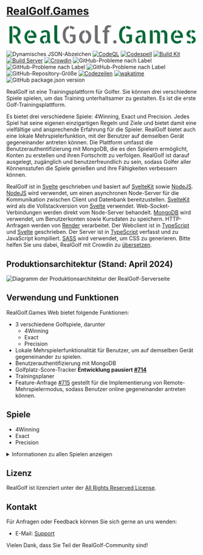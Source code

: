 # [RealGolf.Games](https://realgolf.games)

![RealGolf.Games Banner](https://raw.githubusercontent.com/realgolf/web/main/img/logo_banner.PNG)

![Dynamisches JSON-Abzeichen](https://img.shields.io/badge/dynamic/json?url=https%3A%2F%2Frender-deploy-status-vwj3.onrender.com%2Fsrv-cn12obocmk4c73di1vg0&query=status&style=flat-square&logo=render&label=Render) [![CodeQL](https://github.com/realgolf/Golf/actions/workflows/github-code-scanning/codeql/badge.svg)](https://github.com/realgolf/Golf/actions/workflows/github-code-scanning/codeql) [![Codespell](https://github.com/realgolf/Golf/actions/workflows/codespell.yml/badge.svg?branch=main)](https://github.com/realgolf/Golf/actions/workflows/codespell.yml) [![Build Kit](https://github.com/realgolf/Golf/actions/workflows/kit.yml/badge.svg)](https://github.com/realgolf/Golf/actions/workflows/kit.yml) [![Build Server](https://github.com/realgolf/Golf/actions/workflows/server.yml/badge.svg)](https://github.com/realgolf/Golf/actions/workflows/server.yml) [![Crowdin](https://badges.crowdin.net/realgolf/localized.svg)](https://crowdin.com/project/realgolf) ![GitHub-Probleme nach Label](https://img.shields.io/github/issues/realgolf/Golf/feature) ![GitHub-Probleme nach Label](https://img.shields.io/github/issues/realgolf/Golf/bug) ![GitHub-Probleme nach Label](https://img.shields.io/github/issues/realgolf/Golf/game) ![GitHub-Repository-Größe](https://img.shields.io/github/repo-size/realgolf/Golf) [![Codezeilen](https://tokei.rs/b1/github/realgolf/Golf)](https://github.com/XAMPPRocky/tokei) [![wakatime](https://wakatime.com/badge/github/realgolf/web.svg)](https://wakatime.com/badge/github/realgolf/web) ![GitHub package.json version](https://img.shields.io/github/package-json/v/realgolf/Golf)

RealGolf ist eine Trainingsplattform für Golfer. Sie können drei verschiedene Spiele spielen, um das Training unterhaltsamer zu gestalten. Es ist die erste Golf-Trainingsplattform.

Es bietet drei verschiedene Spiele: 4Winning, Exact und Precision. Jedes Spiel hat seine eigenen einzigartigen Regeln und Ziele und bietet damit eine vielfältige und ansprechende Erfahrung für die Spieler. RealGolf bietet auch eine lokale Mehrspielerfunktion, mit der Benutzer auf demselben Gerät gegeneinander antreten können. Die Plattform umfasst die Benutzerauthentifizierung mit MongoDB, die es den Spielern ermöglicht, Konten zu erstellen und ihren Fortschritt zu verfolgen. RealGolf ist darauf ausgelegt, zugänglich und benutzerfreundlich zu sein, sodass Golfer aller Könnensstufen die Spiele genießen und ihre Fähigkeiten verbessern können.

RealGolf ist in [Svelte](https://svelte.dev) geschrieben und basiert auf [SvelteKit](https://kit.svelte.dev) sowie [NodeJS](https://nodejs.org/en). [NodeJS](https:://nodejs.org/en) wird verwendet, um einen asynchronen Node-Server für die Kommunikation zwischen Client und Datenbank bereitzustellen. [SvelteKit](https://kit.svelte.dev) wird als die Vollstackversion von [Svelte](https://svelte.dev) verwendet. Web-Socket-Verbindungen werden direkt vom Node-Server behandelt. [MongoDB](https://www.mongodb.com/) wird verwendet, um Benutzerkonten sowie Kursdaten zu speichern. HTTP-Anfragen werden von [Render](https://render.com) verarbeitet. Der Webclient ist in [TypeScript](https://www.typescriptlang.org/) und [Svelte](https://svelte.dev) geschrieben. Der Server ist in [TypeScript](https://www.typescriptlang.org/) verfasst und zu JavaScript kompiliert. [SASS](https://sass-lang.com/) wird verwendet, um CSS zu generieren. Bitte helfen Sie uns dabei, RealGolf mit Crowdin zu [übersetzen](https://crowdin.com/project/realgolf).

## Produktionsarchitektur (Stand: April 2024)

![Diagramm der Produktionsarchitektur der RealGolf-Serverseite](https://raw.githubusercontent.com/realgolf/Golf/main/img/architecture.png)

## Verwendung und Funktionen

RealGolf.Games Web bietet folgende Funktionen:

- 3 verschiedene Golfspiele, darunter
  - 4Winning
  - Exact
  - Precision
- Lokale Mehrspielerfunktionalität für Benutzer, um auf demselben Gerät gegeneinander zu spielen.
- Benutzerauthentifizierung mit MongoDB
- Golfplatz-Score-Tracker **Entwicklung pausiert [#714](https://github.com/realgolf/Golf/issues/714)**
- Trainingsplaner
- Feature-Anfrage [#715](https://github.com/realgolf/Golf/issues/715) gestellt für die Implementierung von Remote-Mehrspielermodus, sodass Benutzer online gegeneinander antreten können.

## Spiele

- 4Winning
- Exact
- Precision

<details>
  <summary>Informationen zu allen Spielen anzeigen</summary>

### 4Winning

Bei 4Winning geht es darum, strategisch vier Stücke hintereinander zu verbinden. Unsere Version des Spiels hat ein größeres Spielfeld als das Standardlayout 4x4, mit 8 Spalten und 9 Zeilen. Die zusätzlichen Spalten auf jeder Seite stellen eine Herausforderung dar: Die Spieler müssen eine bestimmte Distanz innerhalb der seitlichen Abweichung treffen. Dieser Aspekt wird in Silber-Modus und höher stärker ausgeprägt, was die Komplexität erhöht und die Spieler dazu zwingt, ihre Züge sorgfältig zu überdenken.

![4Winning Spiel](https://raw.githubusercontent.com/realgolf/Golf/main/img/4Winning.png)

### Exact

Exact ist ein Spiel, bei dem das Ziel ist, 100 oder weniger zu treffen und dabei die meisten Punkte zu erzielen. Die Spieler erhalten Punkte basierend auf folgenden Kriterien: Das Erreichen genau 100 Meter belohnt mit 5 Punkten, das Treffen von Vielfachen von zehn ergibt 3 Punkte, Zahlen mit wiederholten Ziffern erzielen 2 Punkte. Darüber hinaus verdoppelt das Treffen derselben Zeile die verdienten Punkte. Jede andere Zahl, die 100 überschreitet oder unter 5 fällt, führt zu einem Abzug von 1 Punkt. Jede andere Zahl zwischen 5 und 100 erzielt 1 Punkt. Die Herausforderung besteht darin, Genauigkeit und maximale Punktzahl in Einklang zu bringen, um die höchste Punktzahl zu erreichen.

![Exact Spiel](https://raw.githubusercontent.com/realgolf/Golf/main/img/Exact.png)

### Precision

Precision ist ein Spiel, bei dem das Ziel darin besteht, so nah wie möglich an die Ziele heranzukommen. Für jeden Meter, den Sie das Ziel verfehlen, erhalten Sie einen Abzug von einem Punkt. Der Gewinner des Spiels ist der Spieler mit den meisten Punkten am Ende. Das Spiel endet, wenn nur noch ein Spieler Punkte übrig hat. Sie können die Entfernung, die Sie schießen müssen, und das aktuelle Team sowie die verbleibenden Punkte für jedes Team einsehen.

![Precision Spiel](https://raw.githubusercontent.com/realgolf/Golf/main/img/Precision.png)

</details>

## Lizenz

RealGolf ist lizenziert unter der [All Rights Reserved License](LICENSE.md).

## Kontakt

Für Anfragen oder Feedback können Sie sich gerne an uns wenden:

- E-Mail: [Support](mailto:support@realgolf.games)

Vielen Dank, dass Sie Teil der RealGolf-Community sind!
